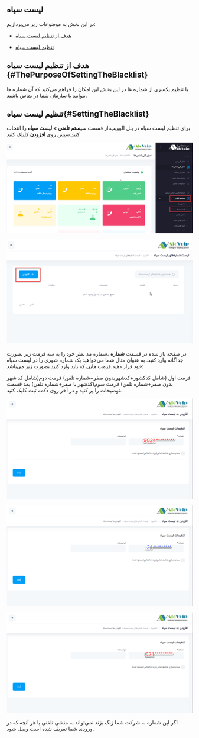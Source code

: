 ## لیست سیاه

در این بخش به موضوعات زیر می‌پردازیم:

-	[هدف از تنظیم لیست سیاه ](#ThePurposeOfSettingTheBlacklist)

-	[تنظیم لیست سیاه](#SettingTheBlacklist)

## هدف از تنظیم لیست سیاه {#ThePurposeOfSettingTheBlacklist}

با تنظیم یکسری از شماره ها در این بخش این امکان را فراهم می‌کنید که آن شماره ها نتوانند با سازمان شما در تماس باشند.

## تنظیم لیست سیاه{#SettingTheBlacklist}

برای تنظیم لیست سیاه در پنل الوویپ،از قسمت **سیستم تلفنی > لیست سیاه** را انتخاب ‌کنید.سپس روی **افزودن** کلیلک کنید


![باز کردن ماژول لیست سیاه  ](./Images/route-blacklist.png)

![باز کردن ماژول لیست سیاه  ](./Images/route-blacklist1.png)

در صفحه باز شده در قسمت **شماره** ،شماره مد نظر خود را به سه فرمت زیر بصورت جداگانه وارد کنید. به عنوان مثال شما می‌خواهید یک شماره شهری را در لیست سیاه خود قرار دهید.فرمت هایی که باید وارد کنید بصورت زیر می‌باشد:

فرمت اول (شامل کدکشور+کدشهربدون صفر+شماره تلفن) 
فرمت دوم(شامل کد شهر بدون صفر+شماره تلفن)
فرمت سوم(کدشهر با صفر+شماره تلفن)
بعد قسمت توضیحات را پر کنید و در آخر روی دکمه ثبت کلیک کنید.  

![باز کردن ماژول لیست سیاه  ](./Images/route-blacklist2.png)

![باز کردن ماژول لیست سیاه  ](./Images/route-blacklist3.png)

![باز کردن ماژول لیست سیاه  ](./Images/route-blacklist4.png)

اگر این شماره به شرکت شما زنگ بزند نمی‌تواند به منشی تلفنی یا هر آنچه که در ورودی شما تعریف شده  است وصل شود.

